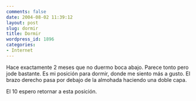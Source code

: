 ```yaml
---
comments: false
date: 2004-08-02 11:39:12
layout: post
slug: dormir
title: Dormir
wordpress_id: 1896
categories:
- Internet
---
```


Hace exactamente 2 meses que no duermo boca abajo. Parece tonto pero jode bastante. Es mi posición para dormir, donde me siento más a gusto. El brazo derecho pasa por debajo de la almohada haciendo una doble capa.





El 10 espero retornar a esta posición.




 
